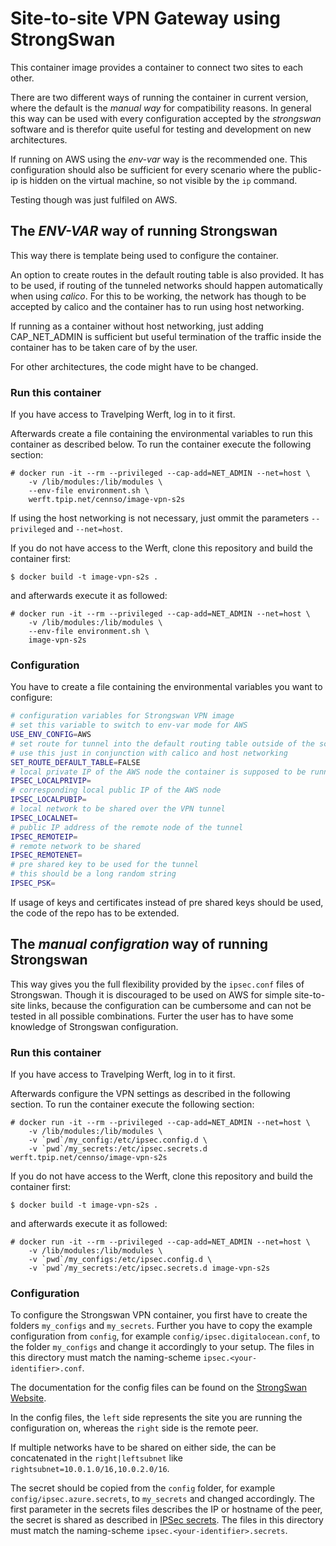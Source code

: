 # Site-to-site VPN Gateway using StrongSwan

This container image provides a container to connect two sites
to each other.

There are two different ways of running the container in current version, where the default
is the *manual way* for compatibility reasons.
In general this way can be used with every configuration accepted by the *strongswan* software
and is therefor quite useful for testing and development on new architectures.

If running on AWS using the *env-var* way is the recommended one.
This configuration should also be sufficient for every scenario where the public-ip is hidden on the virtual machine, so not visible by the `ip` command.

Testing though was just fulfiled on AWS.

## The *ENV-VAR* way of running Strongswan

This way there is template being used to configure the container.

An option to create routes in the default routing table is also provided.
It has to be used, if routing of the tunneled networks should happen automatically when using *calico*.
For this to be working, the network has though to be accepted by calico and the container has to
run using host networking. 

If running as a container without host networking, just adding CAP_NET_ADMIN is sufficient but
useful termination of the traffic inside the container has to be taken care of by the user.

For other architectures, the code might have to be changed.

### Run this container

If you have access to Travelping Werft, log in to it first.

Afterwards create a file containing the environmental variables to run this
container as described below.
To run the container execute the following section:

```
# docker run -it --rm --privileged --cap-add=NET_ADMIN --net=host \
    -v /lib/modules:/lib/modules \
    --env-file environment.sh \
    werft.tpip.net/cennso/image-vpn-s2s
```

If using the host networking is not necessary, just ommit the parameters `--privileged` and `--net=host`.

If you do not have access to the Werft, clone this repository and build the container first:

```
$ docker build -t image-vpn-s2s .
```

and afterwards execute it as followed:

```
# docker run -it --rm --privileged --cap-add=NET_ADMIN --net=host \
    -v /lib/modules:/lib/modules \
    --env-file environment.sh \
    image-vpn-s2s
```

### Configuration

You have to create a file containing the environmental variables you want to configure:

```sh
# configuration variables for Strongswan VPN image
# set this variable to switch to env-var mode for AWS
USE_ENV_CONFIG=AWS
# set route for tunnel into the default routing table outside of the scope of strongswan
# use this just in conjunction with calico and host networking
SET_ROUTE_DEFAULT_TABLE=FALSE
# local private IP of the AWS node the container is supposed to be running on
IPSEC_LOCALPRIVIP=
# corresponding local public IP of the AWS node
IPSEC_LOCALPUBIP=
# local network to be shared over the VPN tunnel
IPSEC_LOCALNET=
# public IP address of the remote node of the tunnel
IPSEC_REMOTEIP=
# remote network to be shared
IPSEC_REMOTENET=
# pre shared key to be used for the tunnel
# this should be a long random string
IPSEC_PSK=
```

If usage of keys and certificates instead of pre shared keys should be used, the code of the repo has to be extended.

## The *manual configration* way of running Strongswan

This way gives you the full flexibility provided by the `ipsec.conf` files of Strongswan.
Though it is discouraged to be used on AWS for simple site-to-site links,
because the configuration can be cumbersome and can not be tested in all possible combinations.
Furter the user has to have some knowledge of Strongswan configuration.

### Run this container

If you have access to Travelping Werft, log in to it first.

Afterwards configure the VPN settings as described in the following section.
To run the container execute the following section:

```
# docker run -it --rm --privileged --cap-add=NET_ADMIN --net=host \
    -v /lib/modules:/lib/modules \
    -v `pwd`/my_config:/etc/ipsec.config.d \
    -v `pwd`/my_secrets:/etc/ipsec.secrets.d werft.tpip.net/cennso/image-vpn-s2s
```

If you do not have access to the Werft, clone this repository and build the container first:

```
$ docker build -t image-vpn-s2s .
```

and afterwards execute it as followed:

```
# docker run -it --rm --privileged --cap-add=NET_ADMIN --net=host \
    -v /lib/modules:/lib/modules \
    -v `pwd`/my_configs:/etc/ipsec.config.d \
    -v `pwd`/my_secrets:/etc/ipsec.secrets.d image-vpn-s2s
```

### Configuration
To configure the Strongswan VPN container, you first have to create the folders `my_configs` and `my_secrets`.
Further you have to copy the example configuration from `config`, for example `config/ipsec.digitalocean.conf`, to the folder `my_configs` and change it accordingly to your setup.
The files in this directory must match the naming-scheme `ipsec.<your-identifier>.conf`.

The documentation for the config files can be found on the [StrongSwan Website](https://wiki.strongswan.org/projects/strongswan/wiki/IpsecConf).

In the config files, the `left` side represents the site you are running the configuration on, whereas the `right` side is the remote peer.

If multiple networks have to be shared on either side, the can be concatenated in the `right|leftsubnet` like `rightsubnet=10.0.1.0/16,10.0.2.0/16`.

The secret should be copied from the `config` folder, for example `config/ipsec.azure.secrets`, to `my_secrets` and changed accordingly. The first parameter in the secrets files describes the IP or hostname of the peer, the secret is shared as described in [IPSec secrets](https://wiki.strongswan.org/projects/strongswan/wiki/IpsecSecrets).
The files in this directory must match the naming-scheme `ipsec.<your-identifier>.secrets`.
